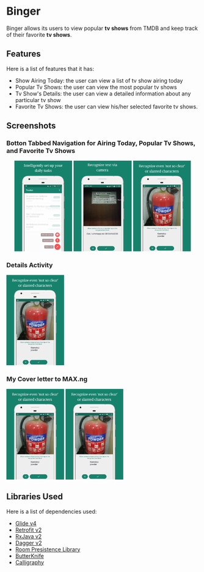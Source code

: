 # Binger

Binger allows its users to view popular **tv shows** from TMDB and keep track of their favorite **tv shows**.

## Features
Here is a list of features that it has:

- Show Airing Today: the user can view a list of tv show airing today
- Popular Tv Shows: the user can view the most popular tv shows
- Tv Show's Details: the user can view a detailed information about any particular tv show
- Favorite Tv Shows: the user can view his/her selected favorite tv shows.


## Screenshots
### Botton Tabbed Navigation for Airing Today, Popular Tv Shows, and Favorite Tv Shows
<p align="center">
<img src="https://github.com/OlayinkaPeter/Toodoo/blob/master/images/1.png" width="30%">
<img src="https://github.com/OlayinkaPeter/Toodoo/blob/master/images/2.png" width="30%">
<img src="https://github.com/OlayinkaPeter/Toodoo/blob/master/images/3.png" width="30%">
</p>


### Details Activity
<img src="https://github.com/OlayinkaPeter/Toodoo/blob/master/images/3.png" width="30%">


### My Cover letter to MAX.ng
<img src="https://github.com/OlayinkaPeter/Toodoo/blob/master/images/3.png" width="30%">
<img src="https://github.com/OlayinkaPeter/Toodoo/blob/master/images/3.png" width="30%">

    
## Libraries Used
Here is a list of dependencies used:
- [Glide v4](https://bumptech.github.io/glide/)
- [Retrofit v2](https://square.github.io/retrofit/)
- [RxJava v2](https://github.com/ReactiveX/RxJava)
- [Dagger v2](https://github.com/google/dagger)
- [Room Presistence Library](https://developer.android.com/topic/libraries/architecture/room)
- [ButterKnife](https://github.com/JakeWharton/butterknife)
- [Calligraphy](https://github.com/chrisjenx/Calligraphy)
